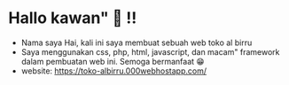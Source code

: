 
# Hallo kawan" 👋 !!

- Nama saya Hai, kali ini saya membuat sebuah web toko al birru
- Saya menggunakan css, php, html, javascript, dan macam" framework dalam pembuatan web ini. Semoga bermanfaat 😁
- website: https://toko-albirru.000webhostapp.com/

